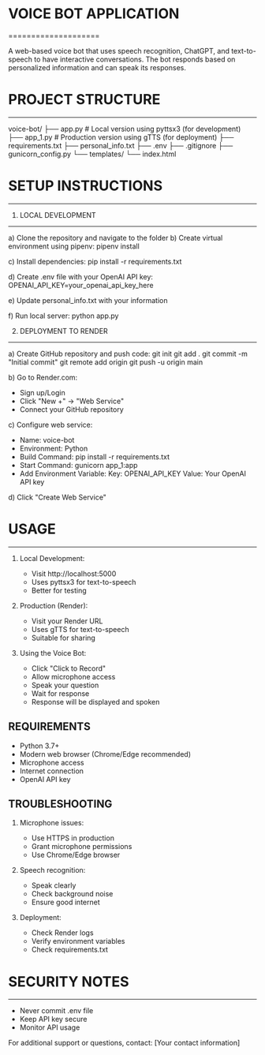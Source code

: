 # VOICE BOT APPLICATION
====================

A web-based voice bot that uses speech recognition, ChatGPT, and text-to-speech to have interactive conversations. The bot responds based on personalized information and can speak its responses.

# PROJECT STRUCTURE
---------------
voice-bot/
├── app.py           # Local version using pyttsx3 (for development)
├── app_1.py         # Production version using gTTS (for deployment)
├── requirements.txt
├── personal_info.txt
├── .env
├── .gitignore
├── gunicorn_config.py
└── templates/
    └── index.html

# SETUP INSTRUCTIONS
----------------

1. LOCAL DEVELOPMENT
-------------------
a) Clone the repository and navigate to the folder
b) Create virtual environment using pipenv:
   pipenv install

c) Install dependencies:
   pip install -r requirements.txt

d) Create .env file with your OpenAI API key:
   OPENAI_API_KEY=your_openai_api_key_here

e) Update personal_info.txt with your information

f) Run local server:
   python app.py

2. DEPLOYMENT TO RENDER
----------------------
a) Create GitHub repository and push code:
   git init
   git add .
   git commit -m "Initial commit"
   git remote add origin <your-github-repo-url>
   git push -u origin main

b) Go to Render.com:
   - Sign up/Login
   - Click "New +" → "Web Service"
   - Connect your GitHub repository

c) Configure web service:
   - Name: voice-bot
   - Environment: Python
   - Build Command: pip install -r requirements.txt
   - Start Command: gunicorn app_1:app
   - Add Environment Variable:
     Key: OPENAI_API_KEY
     Value: Your OpenAI API key

d) Click "Create Web Service"

# USAGE
-----
1. Local Development:
   - Visit http://localhost:5000
   - Uses pyttsx3 for text-to-speech
   - Better for testing

2. Production (Render):
   - Visit your Render URL
   - Uses gTTS for text-to-speech
   - Suitable for sharing

3. Using the Voice Bot:
   - Click "Click to Record"
   - Allow microphone access
   - Speak your question
   - Wait for response
   - Response will be displayed and spoken

REQUIREMENTS
-----------
- Python 3.7+
- Modern web browser (Chrome/Edge recommended)
- Microphone access
- Internet connection
- OpenAI API key

TROUBLESHOOTING
--------------
1. Microphone issues:
   - Use HTTPS in production
   - Grant microphone permissions
   - Use Chrome/Edge browser

2. Speech recognition:
   - Speak clearly
   - Check background noise
   - Ensure good internet

3. Deployment:
   - Check Render logs
   - Verify environment variables
   - Check requirements.txt

# SECURITY NOTES
-------------
- Never commit .env file
- Keep API key secure
- Monitor API usage

For additional support or questions, contact: [Your contact information]
